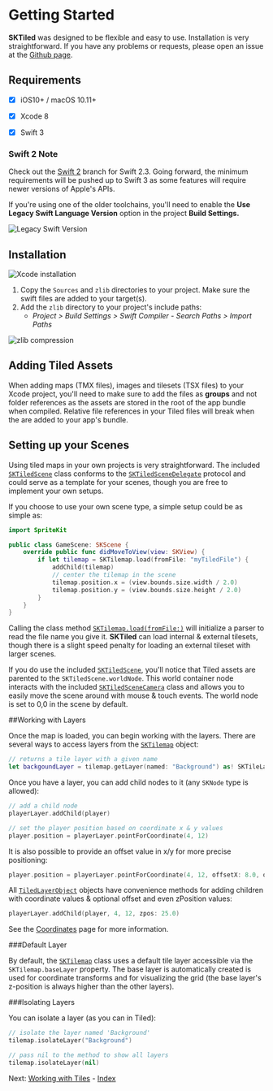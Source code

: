 # Getting Started

**SKTiled** was designed to be flexible and easy to use. Installation is very straightforward. If you have any problems or requests, please open an issue at the [Github page](https://github.com/mfessenden/SKTiled/issues).


## Requirements

- [x] iOS10+ / macOS 10.11+
- [x] Xcode 8
- [x] Swift 3


### Swift 2 Note

Check out the [Swift 2](https://github.com/mfessenden/SKTiled/tree/swift2) branch for Swift 2.3. Going forward, the minimum requirements will be pushed up to Swift 3 as some features will require newer versions of Apple's APIs.


If you're using one of the older toolchains, you'll need to enable the **Use Legacy Swift Language Version** option in the project **Build Settings.**

![Legacy Swift Version](https://raw.githubusercontent.com/mfessenden/SKTiled/master/docs/Images/swift_legacy.png)


## Installation

![Xcode installation](https://raw.githubusercontent.com/mfessenden/SKTiled/master/docs/Images/installation.png)

1. Copy the `Sources` and `zlib` directories to your project. Make sure the swift files are added to your target(s).
2. Add the `zlib` directory to your project's include paths:
    - *Project > Build Settings > Swift Compiler - Search Paths > Import Paths*

![zlib compression](https://raw.githubusercontent.com/mfessenden/SKTiled/master/docs/Images/zlib_linking.png)


## Adding Tiled Assets

When adding maps (TMX files), images and tilesets (TSX files) to your Xcode project, you'll need to make sure to add the files as **groups** and not folder references as the assets are stored in the root of the app bundle when compiled. Relative file references in your Tiled files will break when the are added to your app's bundle.


## Setting up your Scenes


Using tiled maps in your own projects is very straightforward. The included [`SKTiledScene`](Classes/SKTiledScene.html) class conforms to the [`SKTiledSceneDelegate`](Protocols/SKTiledSceneDelegate.html) protocol and could serve as a template for your scenes, though you are free to implement your own setups.

If you choose to use your own scene type, a simple setup could be as simple as:


```swift
import SpriteKit

public class GameScene: SKScene {
    override public func didMoveToView(view: SKView) {
        if let tilemap = SKTilemap.load(fromFile: "myTiledFile") {
            addChild(tilemap)
            // center the tilemap in the scene
            tilemap.position.x = (view.bounds.size.width / 2.0)
            tilemap.position.y = (view.bounds.size.height / 2.0)
        }
    }
}
```

Calling the class method [`SKTilemap.load(fromFile:)`](Classes/SKTilemap.html#/s:ZFC7SKTiled9SKTilemap4loadFT8fromFileSS_GSqS0__) will initialize a parser to read the file name you give it. **SKTiled** can load internal & external tilesets, though there is a slight speed penalty for loading an external tileset with larger scenes.
 
If you do use the included [`SKTiledScene`](Classes/SKTiledScene.html), you'll notice that Tiled assets are parented to the `SKTiledScene.worldNode`. This world container node interacts with the included [`SKTiledSceneCamera`](Classes/SKTiledSceneCamera.html) class and allows you to easily move the scene around with mouse & touch events. The world node is set to 0,0 in the scene by default. 


##Working with Layers

Once the map is loaded, you can begin working with the layers. There are several ways to access layers from the [`SKTilemap`](Classes/SKTilemap.html) object:

```swift
// returns a tile layer with a given name
let backgoundLayer = tilemap.getLayer(named: "Background") as! SKTileLayer
```

Once you have a layer, you can add child nodes to it (any `SKNode` type is allowed):

```swift
// add a child node
playerLayer.addChild(player)

// set the player position based on coordinate x & y values
player.position = playerLayer.pointForCoordinate(4, 12)
```

It is also possible to provide an offset value in x/y for more precise positioning:

```swift
player.position = playerLayer.pointForCoordinate(4, 12, offsetX: 8.0, offsetY: 4.0)
```

All [`TiledLayerObject`](Classes/TiledLayerObject.html) objects have convenience methods for adding children with coordinate values & optional offset and even zPosition values:

```swift
playerLayer.addChild(player, 4, 12, zpos: 25.0)
```

See the [Coordinates](coordinates.html) page for more information.

###Default Layer

By default, the [`SKTilemap`](Classes/SKTilemap.html) class uses a default tile layer accessible via the `SKTilemap.baseLayer` property. The base layer is automatically created is used for coordinate transforms and for visualizing the grid (the base layer's z-position is always higher than the other layers).



###Isolating Layers

You can isolate a layer (as you can in Tiled):

```swift
// isolate the layer named 'Background'
tilemap.isolateLayer("Background")

// pass nil to the method to show all layers
tilemap.isolateLayer(nil)
```

Next: [Working with Tiles](tiles.html) - [Index](Tutorial.html)

